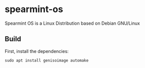 # spearmint-os
Spearmint OS is a Linux Distribution based on Debian GNU/Linux

## Build
First, install the dependencies:
```
sudo apt install genisoimage automake
```
